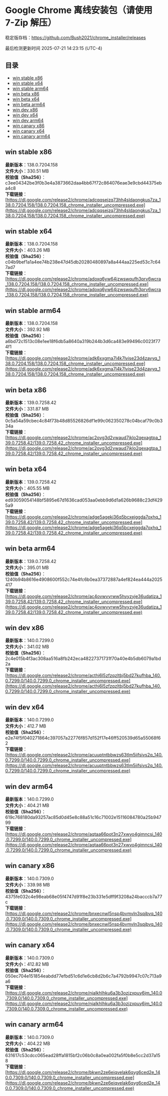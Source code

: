 # Google Chrome 离线安装包（请使用 7-Zip 解压）
稳定版存档：<https://github.com/Bush2021/chrome_installer/releases>

最后检测更新时间
2025-07-21 14:23:15 (UTC-4)

## 目录
* [win stable x86](https://github.com/Bush2021/chrome_installer?tab=readme-ov-file#win-stable-x86)
* [win stable x64](https://github.com/Bush2021/chrome_installer?tab=readme-ov-file#win-stable-x64)
* [win stable arm64](https://github.com/Bush2021/chrome_installer?tab=readme-ov-file#win-stable-arm64)
* [win beta x86](https://github.com/Bush2021/chrome_installer?tab=readme-ov-file#win-beta-x86)
* [win beta x64](https://github.com/Bush2021/chrome_installer?tab=readme-ov-file#win-beta-x64)
* [win beta arm64](https://github.com/Bush2021/chrome_installer?tab=readme-ov-file#win-beta-arm64)
* [win dev x86](https://github.com/Bush2021/chrome_installer?tab=readme-ov-file#win-dev-x86)
* [win dev x64](https://github.com/Bush2021/chrome_installer?tab=readme-ov-file#win-dev-x64)
* [win dev arm64](https://github.com/Bush2021/chrome_installer?tab=readme-ov-file#win-dev-arm64)
* [win canary x86](https://github.com/Bush2021/chrome_installer?tab=readme-ov-file#win-canary-x86)
* [win canary x64](https://github.com/Bush2021/chrome_installer?tab=readme-ov-file#win-canary-x64)
* [win canary arm64](https://github.com/Bush2021/chrome_installer?tab=readme-ov-file#win-canary-arm64)

## win stable x86
**最新版本**：138.0.7204.158  
**文件大小**：330.51 MB  
**校验值（Sha256）**：c3ee04342be3f0b3e4a3873662daa4bb67f72c864076eae3e9cbd44375eba4c8  
**下载链接**：[https://dl.google.com/release2/chrome/adcqqsejzq73hh4sldaongkus7za_138.0.7204.158/138.0.7204.158_chrome_installer_uncompressed.exe](https://dl.google.com/release2/chrome/adcqqsejzq73hh4sldaongkus7za_138.0.7204.158/138.0.7204.158_chrome_installer_uncompressed.exe)  

## win stable x64
**最新版本**：138.0.7204.158  
**文件大小**：403.26 MB  
**校验值（Sha256）**：c04b9bef1a1a4ee74b238e47d45db20280480897a8a444aa225ed53c7c647ad7  
**下载链接**：[https://dl.google.com/release2/chrome/adoxq6yw64jzwswqufh3prv6wcra_138.0.7204.158/138.0.7204.158_chrome_installer_uncompressed.exe](https://dl.google.com/release2/chrome/adoxq6yw64jzwswqufh3prv6wcra_138.0.7204.158/138.0.7204.158_chrome_installer_uncompressed.exe)  

## win stable arm64
**最新版本**：138.0.7204.158  
**文件大小**：392.92 MB  
**校验值（Sha256）**：a6bd72c1513c08e1ee18f6db5a8640a319b244b3d6ca483e99496c0023f774f1  
**下载链接**：[https://dl.google.com/release2/chrome/adk6xxgma7l4k7lvise23d4zavyq_138.0.7204.158/138.0.7204.158_chrome_installer_uncompressed.exe](https://dl.google.com/release2/chrome/adk6xxgma7l4k7lvise23d4zavyq_138.0.7204.158/138.0.7204.158_chrome_installer_uncompressed.exe)  

## win beta x86
**最新版本**：139.0.7258.42  
**文件大小**：331.87 MB  
**校验值（Sha256）**：0c5a54a59cbec4c84f73b48d85526826df1e99c062350278c04bcaf79c0b334a  
**下载链接**：[https://dl.google.com/release2/chrome/ac2ovg3d2vwaud7jklo2qexagtpa_139.0.7258.42/139.0.7258.42_chrome_installer_uncompressed.exe](https://dl.google.com/release2/chrome/ac2ovg3d2vwaud7jklo2qexagtpa_139.0.7258.42/139.0.7258.42_chrome_installer_uncompressed.exe)  

## win beta x64
**最新版本**：139.0.7258.42  
**文件大小**：405.55 MB  
**校验值（Sha256）**：ed93059054148bf5895e67d1636cad053aa0ebb9d6d1a626b9688c23df4295a9  
**下载链接**：[https://dl.google.com/release2/chrome/adge5ageki36q5bcxejggda7oxhq_139.0.7258.42/139.0.7258.42_chrome_installer_uncompressed.exe](https://dl.google.com/release2/chrome/adge5ageki36q5bcxejggda7oxhq_139.0.7258.42/139.0.7258.42_chrome_installer_uncompressed.exe)  

## win beta arm64
**最新版本**：139.0.7258.42  
**文件大小**：395.01 MB  
**校验值（Sha256）**：1240b94b8616e4908600f552c74e4fc6b0ea37372887a4ef824ea444a2025417  
**下载链接**：[https://dl.google.com/release2/chrome/ac4ovwvyrww5hyyzyje36udatiza_139.0.7258.42/139.0.7258.42_chrome_installer_uncompressed.exe](https://dl.google.com/release2/chrome/ac4ovwvyrww5hyyzyje36udatiza_139.0.7258.42/139.0.7258.42_chrome_installer_uncompressed.exe)  

## win dev x86
**最新版本**：140.0.7299.0  
**文件大小**：341.02 MB  
**校验值（Sha256）**：2c4e015b4f3ac308aa516a8fb242eca48227371731f70a40e4b5db6079a1bd2a  
**下载链接**：[https://dl.google.com/release2/chrome/acthi6l5zfzqzltbj5bd27kufhba_140.0.7299.0/140.0.7299.0_chrome_installer_uncompressed.exe](https://dl.google.com/release2/chrome/acthi6l5zfzqzltbj5bd27kufhba_140.0.7299.0/140.0.7299.0_chrome_installer_uncompressed.exe)  

## win dev x64
**最新版本**：140.0.7299.0  
**文件大小**：412.7 MB  
**校验值（Sha256）**：e2e74f5f040271864c397057a22776f857d152f17e46ff520539d65a55068f62  
**下载链接**：[https://dl.google.com/release2/chrome/acuuptntbbwzs63tlm5iifsivs2q_140.0.7299.0/140.0.7299.0_chrome_installer_uncompressed.exe](https://dl.google.com/release2/chrome/acuuptntbbwzs63tlm5iifsivs2q_140.0.7299.0/140.0.7299.0_chrome_installer_uncompressed.exe)  

## win dev arm64
**最新版本**：140.0.7299.0  
**文件大小**：404.21 MB  
**校验值（Sha256）**：619c768180da93257ac85d0d45e8c88a51c16c71002e15116084780a25b94799  
**下载链接**：[https://dl.google.com/release2/chrome/aqtaa66pot3n27xwvo4gimncsi_140.0.7299.0/140.0.7299.0_chrome_installer_uncompressed.exe](https://dl.google.com/release2/chrome/aqtaa66pot3n27xwvo4gimncsi_140.0.7299.0/140.0.7299.0_chrome_installer_uncompressed.exe)  

## win canary x86
**最新版本**：140.0.7309.0  
**文件大小**：339.98 MB  
**校验值（Sha256）**：4375fe032c4e98eab68e05f4747d91f8e23b331e5dff9f3208a24bacccb7a77c  
**下载链接**：[https://dl.google.com/release2/chrome/bnxecnwl5nsp4bvmvln3sqjbvq_140.0.7309.0/140.0.7309.0_chrome_installer_uncompressed.exe](https://dl.google.com/release2/chrome/bnxecnwl5nsp4bvmvln3sqjbvq_140.0.7309.0/140.0.7309.0_chrome_installer_uncompressed.exe)  

## win canary x64
**最新版本**：140.0.7309.0  
**文件大小**：412.82 MB  
**校验值（Sha256）**：050ec704e151854eabdd77efbd51c6d1e6cb8d2b6c7a4792b9947c07c713a9a6  
**下载链接**：[https://dl.google.com/release2/chrome/njalkhlhku6a3b3ozjzxpuy6jm_140.0.7309.0/140.0.7309.0_chrome_installer_uncompressed.exe](https://dl.google.com/release2/chrome/njalkhlhku6a3b3ozjzxpuy6jm_140.0.7309.0/140.0.7309.0_chrome_installer_uncompressed.exe)  

## win canary arm64
**最新版本**：140.0.7309.0  
**文件大小**：404.22 MB  
**校验值（Sha256）**：631617c53cdcc065ead28ffa1815bf2c06b0c8a0ea002fa5f0b8e5cc2d37a158  
**下载链接**：[https://dl.google.com/release2/chrome/bkwn2ze6eiqvelak6qyg6ced2e_140.0.7309.0/140.0.7309.0_chrome_installer_uncompressed.exe](https://dl.google.com/release2/chrome/bkwn2ze6eiqvelak6qyg6ced2e_140.0.7309.0/140.0.7309.0_chrome_installer_uncompressed.exe)  


